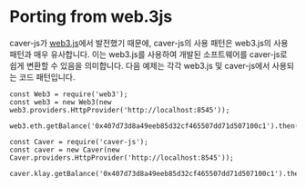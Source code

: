 # Porting from web.3js <a id="porting-from-web-3js"></a>

caver-js가 [web3.js](https://github.com/ethereum/web3.js/)에서 발전했기 때문에, caver-js의 사용 패턴은 web3.js의 사용 패턴과 매우 유사합니다. 이는 web3.js를 사용하여 개발된 소프트웨어를 caver-js로 쉽게 변환할 수 있음을 의미합니다. 다음 예제는 각각 web3.js 및 caver-js에서 사용되는 코드 패턴입니다.

```text
const Web3 = require('web3');
const web3 = new Web3(new web3.providers.HttpProvider('http://localhost:8545'));

web3.eth.getBalance('0x407d73d8a49eeb85d32cf465507dd71d507100c1').then(console.log)
```

```text
const Caver = require('caver-js');
const caver = new Caver(new Caver.providers.HttpProvider('http://localhost:8545'));

caver.klay.getBalance('0x407d73d8a49eeb85d32cf465507dd71d507100c1').then(console.log)
```
